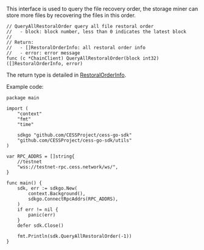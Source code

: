 This interface is used to query the file recovery order, the storage miner can store more files by recovering the files in this order.

```golang
// QueryAllRestoralOrder query all file restoral order
//   - block: block number, less than 0 indicates the latest block
//
// Return:
//   - []RestoralOrderInfo: all restoral order info
//   - error: error message
func (c *ChainClient) QueryAllRestoralOrder(block int32) ([]RestoralOrderInfo, error)
```
The return type is detailed in [RestoralOrderInfo](../chain_type.md#RestoralOrderInfo).

Example code:
```golang
package main

import (
    "context"
    "fmt"
    "time"

    sdkgo "github.com/CESSProject/cess-go-sdk"
    "github.com/CESSProject/cess-go-sdk/utils"
)

var RPC_ADDRS = []string{
    //testnet
    "wss://testnet-rpc.cess.network/ws/",
}

func main() {
    sdk, err := sdkgo.New(
        context.Background(),
        sdkgo.ConnectRpcAddrs(RPC_ADDRS),
    )
    if err != nil {
        panic(err)
    }
    defer sdk.Close()

    fmt.Println(sdk.QueryAllRestoralOrder(-1))
}
```